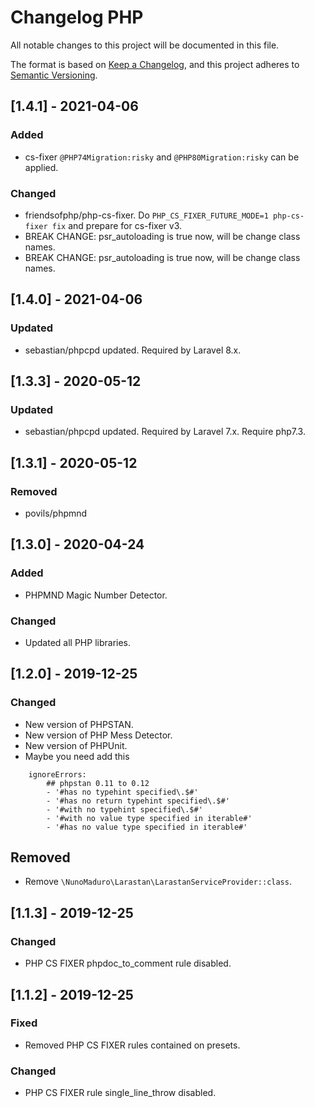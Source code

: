 # Changelog PHP
All notable changes to this project will be documented in this file.

The format is based on [Keep a Changelog](https://keepachangelog.com/en/1.0.0/),
and this project adheres to [Semantic Versioning](https://semver.org/spec/v2.0.0.html).

## [1.4.1] - 2021-04-06

### Added
- cs-fixer `@PHP74Migration:risky` and `@PHP80Migration:risky` can be applied.

### Changed
- friendsofphp/php-cs-fixer. Do `PHP_CS_FIXER_FUTURE_MODE=1 php-cs-fixer fix` and prepare for cs-fixer v3.
- BREAK CHANGE: psr_autoloading is true now, will be change class names.
- BREAK CHANGE: psr_autoloading is true now, will be change class names.

## [1.4.0] - 2021-04-06

### Updated
- sebastian/phpcpd updated. Required by Laravel 8.x.

## [1.3.3] - 2020-05-12

### Updated
- sebastian/phpcpd updated. Required by Laravel 7.x. Require php7.3.
 
## [1.3.1] - 2020-05-12

### Removed
- povils/phpmnd
 
## [1.3.0] - 2020-04-24

### Added
- PHPMND Magic Number Detector.
 
### Changed
- Updated all PHP libraries.
 
## [1.2.0] - 2019-12-25

### Changed 
- New version of PHPSTAN.
- New version of PHP Mess Detector. 
- New version of PHPUnit.
- Maybe you need add this
```
    ignoreErrors:
        ## phpstan 0.11 to 0.12
        - '#has no typehint specified\.$#'
        - '#has no return typehint specified\.$#'
        - '#with no typehint specified\.$#'
        - '#with no value type specified in iterable#'
        - '#has no value type specified in iterable#'
```

## Removed
- Remove `\NunoMaduro\Larastan\LarastanServiceProvider::class`.

## [1.1.3] - 2019-12-25

### Changed
- PHP CS FIXER phpdoc_to_comment rule disabled.

## [1.1.2] - 2019-12-25

### Fixed
- Removed PHP CS FIXER rules contained on presets.

### Changed 
- PHP CS FIXER rule single_line_throw disabled. 
